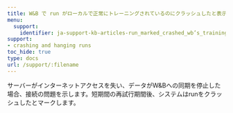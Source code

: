 ```yaml
---
title: W&B で run がローカルで正常にトレーニングされているのにクラッシュしたと表示されるのはなぜですか？
menu:
  support:
    identifier: ja-support-kb-articles-run_marked_crashed_wb’s_training_fine_locally
support:
- crashing and hanging runs
toc_hide: true
type: docs
url: /support/:filename
---
```


サーバーがインターネットアクセスを失い、データがW&Bへの同期を停止した場合、接続の問題を示します。短期間の再試行期間後、システムはrunをクラッシュしたとマークします。